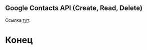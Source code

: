 ## Google Contacts API (Create, Read, Delete)

Ссылка [тут](http://f0113896.xsph.ru/ "Нажмите, чтобы перейти на сайт").

# Конец